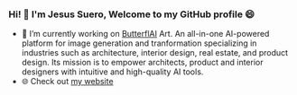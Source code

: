 ### Hi! 👋 I'm Jesus Suero, Welcome to my GitHub profile 😄

- 🔭 I’m currently working on [ButterflAI](https://butterflai.art/) Art. An all-in-one AI-powered platform for image generation and tranformation specializing in industries such as architecture, interior design, real estate, and product design. Its mission is to empower architects, product and interior designers with intuitive and high-quality AI tools.
- 🌐 Check out [my website](https://jesuero.github.io/)
<!--
**jesuero/jesuero** is a ✨ _special_ ✨ repository because its `README.md` (this file) appears on your GitHub profile.

Here are some ideas to get you started:

- 🔭 I’m currently working on ...
- 🌱 I’m currently learning ...
- 👯 I’m looking to collaborate on ...
- 🤔 I’m looking for help with ...
- 💬 Ask me about ...
- 📫 How to reach me: ...
- 😄 Pronouns: ...
- ⚡ Fun fact: ...
-->
